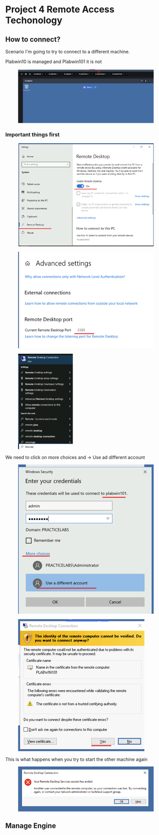 # Project 4 Remote Access Techonology

## How to connect?

Scenario I'm going to try to connect to a different machine.

Plabwin10 is managed and Plabwin101 it is not

<figure><img src="../.gitbook/assets/image (61).png" alt=""><figcaption></figcaption></figure>



### Important things first

<figure><img src="../.gitbook/assets/image (3).png" alt=""><figcaption></figcaption></figure>

<figure><img src="../.gitbook/assets/image (4).png" alt=""><figcaption></figcaption></figure>

<div align="left">

<figure><img src="../.gitbook/assets/image (62).png" alt="" width="171"><figcaption></figcaption></figure>

</div>

We need to click on more choices and -> Use ad different account

<figure><img src="../.gitbook/assets/image (64).png" alt=""><figcaption></figcaption></figure>

<figure><img src="../.gitbook/assets/image (1).png" alt=""><figcaption></figcaption></figure>

This is what happens when you try to start the other machine again&#x20;

<figure><img src="../.gitbook/assets/image (2).png" alt=""><figcaption></figcaption></figure>



## Manage Engine

